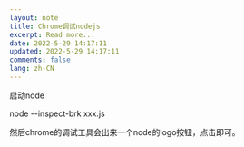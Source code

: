 ```yaml
---
layout: note
title: Chrome调试nodejs
excerpt: Read more...
date: 2022-5-29 14:17:11
updated: 2022-5-29 14:17:11
comments: false
lang: zh-CN
---
```


启动node

node --inspect-brk xxx.js

然后chrome的调试工具会出来一个node的logo按钮，点击即可。
  
